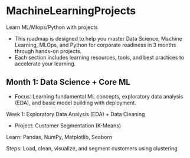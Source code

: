 # MachineLearningProjects
Learn ML/Mlops/Python with projects

- This roadmap is designed to help you master Data Science, Machine Learning, MLOps, and Python for corporate readiness in 3 months through hands-on projects. 
- Each section includes learning resources, tools, and best practices to accelerate your learning.

## Month 1: Data Science + Core ML

- Focus: Learning fundamental ML concepts, exploratory data analysis (EDA), and basic model building with deployment.

Week 1: Exploratory Data Analysis (EDA) + Data Cleaning
- Project: Customer Segmentation (K-Means)

Learn: Pandas, NumPy, Matplotlib, Seaborn

Steps: Load, clean, visualize, and segment customers using clustering.